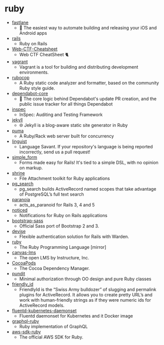 # ruby
- [fastlane](https://github.com/fastlane/fastlane)
  - 🚀 The easiest way to automate building and releasing your iOS and Android apps
- [rails](https://github.com/rails/rails)
  - Ruby on Rails
- [Web-CTF-Cheatsheet](https://github.com/w181496/Web-CTF-Cheatsheet)
  - Web CTF CheatSheet 🐈
- [vagrant](https://github.com/hashicorp/vagrant)
  - Vagrant is a tool for building and distributing development environments.
- [rubocop](https://github.com/rubocop-hq/rubocop)
  - A Ruby static code analyzer and formatter, based on the community Ruby style guide.
- [dependabot-core](https://github.com/dependabot/dependabot-core)
  - 🤖 The core logic behind Dependabot's update PR creation, and the public issue tracker for all things Dependabot
- [inspec](https://github.com/inspec/inspec)
  - InSpec: Auditing and Testing Framework
- [jekyll](https://github.com/jekyll/jekyll)
  - 🌐 Jekyll is a blog-aware static site generator in Ruby
- [puma](https://github.com/puma/puma)
  - A Ruby/Rack web server built for concurrency
- [linguist](https://github.com/github/linguist)
  - Language Savant. If your repository's language is being reported incorrectly, send us a pull request!
- [simple_form](https://github.com/heartcombo/simple_form)
  - Forms made easy for Rails! It's tied to a simple DSL, with no opinion on markup.
- [shrine](https://github.com/shrinerb/shrine)
  - File Attachment toolkit for Ruby applications
- [pg_search](https://github.com/Casecommons/pg_search)
  - pg_search builds ActiveRecord named scopes that take advantage of PostgreSQL’s full text search
- [paranoia](https://github.com/rubysherpas/paranoia)
  - acts_as_paranoid for Rails 3, 4 and 5
- [noticed](https://github.com/excid3/noticed)
  - Notifications for Ruby on Rails applications
- [bootstrap-sass](https://github.com/twbs/bootstrap-sass)
  - Official Sass port of Bootstrap 2 and 3.
- [devise](https://github.com/heartcombo/devise)
  - Flexible authentication solution for Rails with Warden.
- [ruby](https://github.com/ruby/ruby)
  - The Ruby Programming Language [mirror]
- [canvas-lms](https://github.com/instructure/canvas-lms)
  - The open LMS by Instructure, Inc.
- [CocoaPods](https://github.com/CocoaPods/CocoaPods)
  - The Cocoa Dependency Manager.
- [pundit](https://github.com/varvet/pundit)
  - Minimal authorization through OO design and pure Ruby classes
- [friendly_id](https://github.com/norman/friendly_id)
  - FriendlyId is the “Swiss Army bulldozer” of slugging and permalink plugins for ActiveRecord. It allows you to create pretty URL’s and work with human-friendly strings as if they were numeric ids for ActiveRecord models.
- [fluentd-kubernetes-daemonset](https://github.com/fluent/fluentd-kubernetes-daemonset)
  - Fluentd daemonset for Kubernetes and it Docker image
- [graphql-ruby](https://github.com/rmosolgo/graphql-ruby)
  - Ruby implementation of GraphQL
- [aws-sdk-ruby](https://github.com/aws/aws-sdk-ruby)
  - The official AWS SDK for Ruby.

